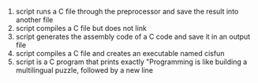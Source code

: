 1) script runs a C file through the preprocessor and save the result into another file
2) script compiles a C file but does not link
3) script generates the assembly code of a C code and save it in an output file
4) script compiles a C file and creates an executable named cisfun
5) script is a C program that prints exactly "Programming is like building a multilingual puzzle, followed by a new line

